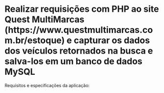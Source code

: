 <h1>Realizar requisições com PHP ao site Quest MultiMarcas (https://www.questmultimarcas.com.br/estoque) e capturar os dados dos veículos retornados na busca e salva-los em um banco de dados MySQL </h1>

Requisitos e especificações da aplicação:
